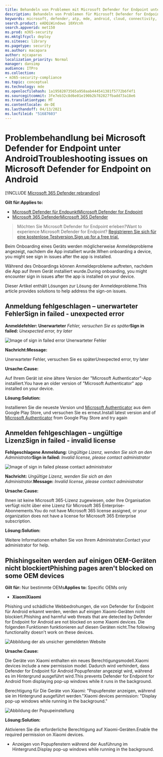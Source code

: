 ```yaml
---
title: Behandeln von Problemen mit Microsoft Defender for Endpoint unter Android
description: Behandeln von Problemen für Microsoft Defender for Endpoint unter Android
keywords: microsoft, defender, atp, mde, android, cloud, connectivity, communication
search.product: eADQiWindows 10XVcnh
search.appverid: met150
ms.prod: m365-security
ms.mktglfcycl: deploy
ms.sitesec: library
ms.pagetype: security
ms.author: macapara
author: mjcaparas
localization_priority: Normal
manager: dansimp
audience: ITPro
ms.collection:
- m365-security-compliance
ms.topic: conceptual
ms.technology: mde
ms.openlocfilehash: 1a19582073565a958aab444541381f5772b6f4f1
ms.sourcegitcommit: 3fe7eb32c8d6e01e190b2b782827fbadd73a18e6
ms.translationtype: MT
ms.contentlocale: de-DE
ms.lasthandoff: 04/13/2021
ms.locfileid: "51687603"
---
```

# <a name="troubleshooting-issues-on-microsoft-defender-for-endpoint-on-android"></a><span data-ttu-id="19f32-104">Problembehandlung bei Microsoft Defender for Endpoint unter Android</span><span class="sxs-lookup"><span data-stu-id="19f32-104">Troubleshooting issues on Microsoft Defender for Endpoint on Android</span></span>

[!INCLUDE [Microsoft 365 Defender rebranding](../../includes/microsoft-defender.md)]

<span data-ttu-id="19f32-105">**Gilt für:**</span><span class="sxs-lookup"><span data-stu-id="19f32-105">**Applies to:**</span></span>
- [<span data-ttu-id="19f32-106">Microsoft Defender für Endpunkt</span><span class="sxs-lookup"><span data-stu-id="19f32-106">Microsoft Defender for Endpoint</span></span>](https://go.microsoft.com/fwlink/p/?linkid=2154037)
- [<span data-ttu-id="19f32-107">Microsoft 365 Defender</span><span class="sxs-lookup"><span data-stu-id="19f32-107">Microsoft 365 Defender</span></span>](https://go.microsoft.com/fwlink/?linkid=2118804)

> <span data-ttu-id="19f32-108">Möchten Sie Microsoft Defender for Endpoint erleben?</span><span class="sxs-lookup"><span data-stu-id="19f32-108">Want to experience Microsoft Defender for Endpoint?</span></span> [<span data-ttu-id="19f32-109">Registrieren Sie sich für eine kostenlose Testversion.</span><span class="sxs-lookup"><span data-stu-id="19f32-109">Sign up for a free trial.</span></span>](https://www.microsoft.com/microsoft-365/windows/microsoft-defender-atp?ocid=docs-wdatp-exposedapis-abovefoldlink) 

<span data-ttu-id="19f32-110">Beim Onboarding eines Geräts werden möglicherweise Anmeldeprobleme angezeigt, nachdem die App installiert wurde.</span><span class="sxs-lookup"><span data-stu-id="19f32-110">When onboarding a device, you might see sign in issues after the app is installed.</span></span>

<span data-ttu-id="19f32-111">Während des Onboardings können Anmeldeprobleme auftreten, nachdem die App auf Ihrem Gerät installiert wurde.</span><span class="sxs-lookup"><span data-stu-id="19f32-111">During onboarding, you might encounter sign in issues after the app is installed on your device.</span></span>

<span data-ttu-id="19f32-112">Dieser Artikel enthält Lösungen zur Lösung der Anmeldeprobleme.</span><span class="sxs-lookup"><span data-stu-id="19f32-112">This article provides solutions to help address the sign-on issues.</span></span>  

## <a name="sign-in-failed---unexpected-error"></a><span data-ttu-id="19f32-113">Anmeldung fehlgeschlagen – unerwarteter Fehler</span><span class="sxs-lookup"><span data-stu-id="19f32-113">Sign in failed - unexpected error</span></span>
<span data-ttu-id="19f32-114">**Anmeldefehler: Unerwarteter** *Fehler, versuchen Sie es später*</span><span class="sxs-lookup"><span data-stu-id="19f32-114">**Sign in failed:** *Unexpected error, try later*</span></span>

![Image of sign in failed error Unerwarteter Fehler](images/f9c3bad127d636c1f150d79814f35d4c.png)

<span data-ttu-id="19f32-116">**Nachricht:**</span><span class="sxs-lookup"><span data-stu-id="19f32-116">**Message:**</span></span>

<span data-ttu-id="19f32-117">Unerwarteter Fehler, versuchen Sie es später</span><span class="sxs-lookup"><span data-stu-id="19f32-117">Unexpected error, try later</span></span>

<span data-ttu-id="19f32-118">**Ursache:**</span><span class="sxs-lookup"><span data-stu-id="19f32-118">**Cause:**</span></span>

<span data-ttu-id="19f32-119">Auf Ihrem Gerät ist eine ältere Version der "Microsoft Authenticator"-App installiert.</span><span class="sxs-lookup"><span data-stu-id="19f32-119">You have an older version of "Microsoft Authenticator" app installed on your device.</span></span>

<span data-ttu-id="19f32-120">**Lösung:**</span><span class="sxs-lookup"><span data-stu-id="19f32-120">**Solution:**</span></span>

<span data-ttu-id="19f32-121">Installieren Sie die neueste Version und [Microsoft Authenticator](https://play.google.com/store/apps/details?androidid=com.azure.authenticator) aus dem Google Play Store, und versuchen Sie es erneut.</span><span class="sxs-lookup"><span data-stu-id="19f32-121">Install latest version and of [Microsoft Authenticator](https://play.google.com/store/apps/details?androidid=com.azure.authenticator) from Google Play Store and try again</span></span>

## <a name="sign-in-failed---invalid-license"></a><span data-ttu-id="19f32-122">Anmelden fehlgeschlagen – ungültige Lizenz</span><span class="sxs-lookup"><span data-stu-id="19f32-122">Sign in failed - invalid license</span></span>

<span data-ttu-id="19f32-123">**Fehlgeschlagene Anmeldung:** *Ungültige Lizenz, wenden Sie sich an den Administrator*</span><span class="sxs-lookup"><span data-stu-id="19f32-123">**Sign in failed:** *Invalid license, please contact administrator*</span></span>

![Image of sign in failed please contact administrator](images/920e433f440fa1d3d298e6a2a43d4811.png)

<span data-ttu-id="19f32-125">**Nachricht:** *Ungültige Lizenz, wenden Sie sich an den Administrator.*</span><span class="sxs-lookup"><span data-stu-id="19f32-125">**Message:** *Invalid license, please contact administrator*</span></span>

<span data-ttu-id="19f32-126">**Ursache:**</span><span class="sxs-lookup"><span data-stu-id="19f32-126">**Cause:**</span></span>

<span data-ttu-id="19f32-127">Ihnen ist keine Microsoft 365-Lizenz zugewiesen, oder Ihre Organisation verfügt nicht über eine Lizenz für Microsoft 365 Enterprise-Abonnements.</span><span class="sxs-lookup"><span data-stu-id="19f32-127">You do not have Microsoft 365 license assigned, or your organization does not have a license for Microsoft 365 Enterprise subscription.</span></span>

<span data-ttu-id="19f32-128">**Lösung:**</span><span class="sxs-lookup"><span data-stu-id="19f32-128">**Solution:**</span></span>

<span data-ttu-id="19f32-129">Weitere Informationen erhalten Sie von Ihrem Administrator.</span><span class="sxs-lookup"><span data-stu-id="19f32-129">Contact your administrator for help.</span></span>

## <a name="phishing-pages-arent-blocked-on-some-oem-devices"></a><span data-ttu-id="19f32-130">Phishingseiten werden auf einigen OEM-Geräten nicht blockiert</span><span class="sxs-lookup"><span data-stu-id="19f32-130">Phishing pages aren't blocked on some OEM devices</span></span>

<span data-ttu-id="19f32-131">**Gilt für:** Nur bestimmte OEMs</span><span class="sxs-lookup"><span data-stu-id="19f32-131">**Applies to:** Specific OEMs only</span></span>

-   <span data-ttu-id="19f32-132">**Xiaomi**</span><span class="sxs-lookup"><span data-stu-id="19f32-132">**Xiaomi**</span></span>

<span data-ttu-id="19f32-133">Phishing und schädliche Webbedrohungen, die von Defender for Endpoint für Android erkannt werden, werden auf einigen Xiaomi-Geräten nicht blockiert.</span><span class="sxs-lookup"><span data-stu-id="19f32-133">Phishing and harmful web threats that are detected by Defender for Endpoint for Android are not blocked on some Xiaomi devices.</span></span> <span data-ttu-id="19f32-134">Die folgenden Funktionen funktionieren auf diesen Geräten nicht.</span><span class="sxs-lookup"><span data-stu-id="19f32-134">The following functionality doesn't work on these devices.</span></span>

![Abbildung der als unsicher gemeldeten Website](images/0c04975c74746a5cdb085e1d9386e713.png)


<span data-ttu-id="19f32-136">**Ursache:**</span><span class="sxs-lookup"><span data-stu-id="19f32-136">**Cause:**</span></span>

<span data-ttu-id="19f32-137">Die Geräte von Xiaomi enthalten ein neues Berechtigungsmodell.</span><span class="sxs-lookup"><span data-stu-id="19f32-137">Xiaomi devices include a new permission model.</span></span> <span data-ttu-id="19f32-138">Dadurch wird verhindert, dass Defender for Endpoint für Android Popupfenster angezeigt wird, während es im Hintergrund ausgeführt wird.</span><span class="sxs-lookup"><span data-stu-id="19f32-138">This prevents Defender for Endpoint for Android from displaying pop-up windows while it runs in the background.</span></span>

<span data-ttu-id="19f32-139">Berechtigung für Die Geräte von Xiaomi: "Popupfenster anzeigen, während sie im Hintergrund ausgeführt werden."</span><span class="sxs-lookup"><span data-stu-id="19f32-139">Xiaomi devices permission: "Display pop-up windows while running in the background."</span></span>

![Abbildung der Popupeinstellung](images/6e48e7b29daf50afddcc6c8c7d59fd64.png)

<span data-ttu-id="19f32-141">**Lösung:**</span><span class="sxs-lookup"><span data-stu-id="19f32-141">**Solution:**</span></span>

<span data-ttu-id="19f32-142">Aktivieren Sie die erforderliche Berechtigung auf Xiaomi-Geräten.</span><span class="sxs-lookup"><span data-stu-id="19f32-142">Enable the required permission on Xiaomi devices.</span></span>

- <span data-ttu-id="19f32-143">Anzeigen von Popupfenstern während der Ausführung im Hintergrund.</span><span class="sxs-lookup"><span data-stu-id="19f32-143">Display pop-up windows while running in the background.</span></span>
